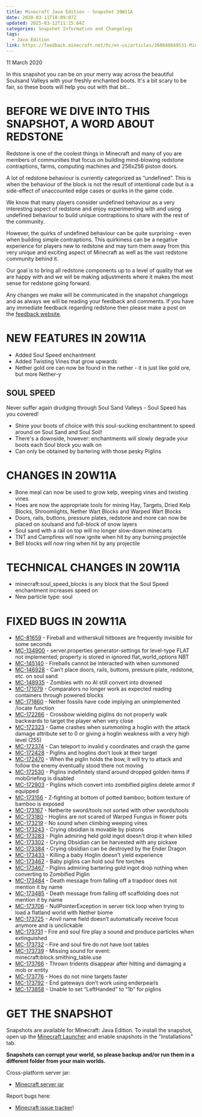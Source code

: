 ```yaml
---
title: Minecraft Java Edition - Snapshot 20W11A
date: 2020-03-11T18:09:07Z
updated: 2025-03-12T11:15:04Z
categories: Snapshot Information and Changelogs
tags:
  - Java Edition
link: https://feedback.minecraft.net/hc/en-us/articles/360040849531-Minecraft-Java-Edition-Snapshot-20W11A
---
```


11 March 2020

In this snapshot you can be on your merry way across the beautiful Soulsand Valleys with your freshly enchanted boots. It's a bit scary to be fair, so these boots will help you out with that bit...

# BEFORE WE DIVE INTO THIS SNAPSHOT, A WORD ABOUT REDSTONE

Redstone is one of the coolest things in Minecraft and many of you are members of communities that focus on building mind-blowing redstone contraptions, farms, computing machines and 256x256 piston doors.

A lot of redstone behaviour is currently categorized as “undefined”. This is when the behaviour of the block is not the result of intentional code but is a side-effect of unaccounted edge cases or quirks in the game code.​

We know that many players consider undefined behaviour as a very interesting aspect of redstone and enjoy experimenting with and using undefined behaviour to build unique contraptions to share with the rest of the community.​

However, the quirks of undefined behaviour can be quite surprising - even when building simple contraptions. This quirkiness can be a negative experience for players new to redstone and may turn them away from this very unique and exciting aspect of Minecraft as well as the vast redstone community behind it.​

Our goal is to bring all redstone components up to a level of quality that we are happy with and we will be making adjustments where it makes the most sense for redstone going forward.

Any changes we make will be communicated in the snapshot changelogs and as always we will be reading your feedback and comments. If you have any immediate feedback regarding redstone then please make a post on the [feedback website](https://feedback.minecraft.net/).

# NEW FEATURES IN 20W11A

- Added Soul Speed enchantment
- Added Twisting Vines that grow upwards
- Nether gold ore can now be found in the nether - it is just like gold ore, but more Nether-y

## SOUL SPEED

Never suffer again drudging through Soul Sand Valleys - Soul Speed has you covered!

- Shine your boots of choice with this soul-sucking enchantment to speed around on Soul Sand and Soul Soil!
- There's a downside, however: enchantments will slowly degrade your boots each Soul block you walk on
- Can only be obtained by bartering with those pesky Piglins

# CHANGES IN 20W11A

- Bone meal can now be used to grow kelp, weeping vines and twisting vines
- Hoes are now the appropriate tools for mining Hay, Targets, Dried Kelp Blocks, Shroomlights, Nether Wart Blocks and Warped Wart Blocks
- Doors, rails, buttons, pressure plates, redstone and more can now be placed on soulsand and full-block of snow layers
- Soul sand with a rail on top will no longer slow-down minecarts
- TNT and Campfires will now ignite when hit by any burning projectile
- Bell blocks will now ring when hit by any projectile

# TECHNICAL CHANGES IN 20W11A

- minecraft:soul_speed_blocks is any block that the Soul Speed enchantment increases speed on
- New particle type: soul

# FIXED BUGS IN 20W11A

- [MC-81659](https://bugs.mojang.com/browse/MC-81659) - Fireball and witherskull hitboxes are frequently invisible for some seconds
- [MC-134900](https://bugs.mojang.com/browse/MC-134900) - server.properties generator-settings for level-type FLAT not implemented; property is stored in ignored flat_world_options NBT
- [MC-145140](https://bugs.mojang.com/browse/MC-145140) - Fireballs cannot be interacted with when summoned
- [MC-146928](https://bugs.mojang.com/browse/MC-146928) - Can’t place doors, rails, buttons, pressure plate, redstone, etc. on soul sand
- [MC-148935](https://bugs.mojang.com/browse/MC-148935) - Zombies with no AI still convert into drowned
- [MC-171079](https://bugs.mojang.com/browse/MC-171079) - Comparators no longer work as expected reading containers through powered blocks
- [MC-171860](https://bugs.mojang.com/browse/MC-171860) - Nether fossils have code implying an unimplemented /locate function
- [MC-172266](https://bugs.mojang.com/browse/MC-172266) - Crossbow wielding piglins do not properly walk backwards to target the player when very close
- [MC-172323](https://bugs.mojang.com/browse/MC-172323) - Game crashes when summoning a hoglin with the attack damage attribute set to 0 or giving a hoglin weakness with a very high level (255)
- [MC-172374](https://bugs.mojang.com/browse/MC-172374) - Can teleport to invalid y coordinates and crash the game
- [MC-172428](https://bugs.mojang.com/browse/MC-172428) - Piglins and hoglins don’t look at their target
- [MC-172470](https://bugs.mojang.com/browse/MC-172470) - When the piglin holds the bow, it will try to attack and follow the enemy eventually stood there not moving
- [MC-172530](https://bugs.mojang.com/browse/MC-172530) - Piglins indefinitely stand around dropped golden items if mobGriefing is disabled
- [MC-172903](https://bugs.mojang.com/browse/MC-172903) - Piglins which convert into zombified piglins delete armor if equipped
- [MC-173156](https://bugs.mojang.com/browse/MC-173156) - Z-fighting at bottom of potted bamboo; bottom texture of bamboo is exposed
- [MC-173167](https://bugs.mojang.com/browse/MC-173167) - Netherite sword/tools not sorted with other swords/tools
- [MC-173180](https://bugs.mojang.com/browse/MC-173180) - Hoglins are not scared of Warped Fungus in flower pots
- [MC-173219](https://bugs.mojang.com/browse/MC-173219) - No sound when climbing weeping vines
- [MC-173243](https://bugs.mojang.com/browse/MC-173243) - Crying obsidian is movable by pistons
- [MC-173283](https://bugs.mojang.com/browse/MC-173283) - Piglin admiring held gold ingot doesn’t drop it when killed
- [MC-173302](https://bugs.mojang.com/browse/MC-173302) - Crying Obsidian can be harvested with any pickaxe
- [MC-173384](https://bugs.mojang.com/browse/MC-173384) - Crying obsidian can be destroyed by the Ender Dragon
- [MC-173433](https://bugs.mojang.com/browse/MC-173433) - Killing a baby Hoglin doesn’t yield experience
- [MC-173462](https://bugs.mojang.com/browse/MC-173462) - Baby piglins can hold soul fire torches
- [MC-173467](https://bugs.mojang.com/browse/MC-173467) - Piglins admiring bartering gold ingot drop nothing when converting to Zombified Piglin
- [MC-173484](https://bugs.mojang.com/browse/MC-173484) - Death message from falling off a trapdoor does not mention it by name
- [MC-173485](https://bugs.mojang.com/browse/MC-173485) - Death message from falling off scaffolding does not mention it by name
- [MC-173706](https://bugs.mojang.com/browse/MC-173706) - NullPointerException in server tick loop when trying to load a flatland world with Nether biome
- [MC-173725](https://bugs.mojang.com/browse/MC-173725) - Anvil name field doesn’t automatically receive focus anymore and is unclickable
- [MC-173731](https://bugs.mojang.com/browse/MC-173731) - Fire and soul fire play a sound and produce particles when extinguished
- [MC-173732](https://bugs.mojang.com/browse/MC-173732) - Fire and soul fire do not have loot tables
- [MC-173739](https://bugs.mojang.com/browse/MC-173739) - Missing sound for event: minecraft:block.smithing_table.use
- [MC-173766](https://bugs.mojang.com/browse/MC-173766) - Thrown tridents disappear after hitting and damaging a mob or entity
- [MC-173776](https://bugs.mojang.com/browse/MC-173776) - Hoes do not mine targets faster
- [MC-173792](https://bugs.mojang.com/browse/MC-173792) - End gateways don’t work using enderpearls
- [MC-173858](https://bugs.mojang.com/browse/MC-173858) - Unable to set “LeftHanded” to “1b” for piglins

# GET THE SNAPSHOT

Snapshots are available for Minecraft: Java Edition. To install the snapshot, open up the [Minecraft Launcher](https://www.minecraft.net/download.html) and enable snapshots in the "Installations" tab.

**Snapshots can corrupt your world, so please backup and/or run them in a different folder from your main worlds.**

Cross-platform server jar:

- [Minecraft server jar](https://launcher.mojang.com/v1/objects/0c80ec15d36440cdeaffe1a0791fed78faea62ce/server.jar)

Report bugs here:

- [Minecraft issue tracker](https://bugs.mojang.com/browse/MC)!
